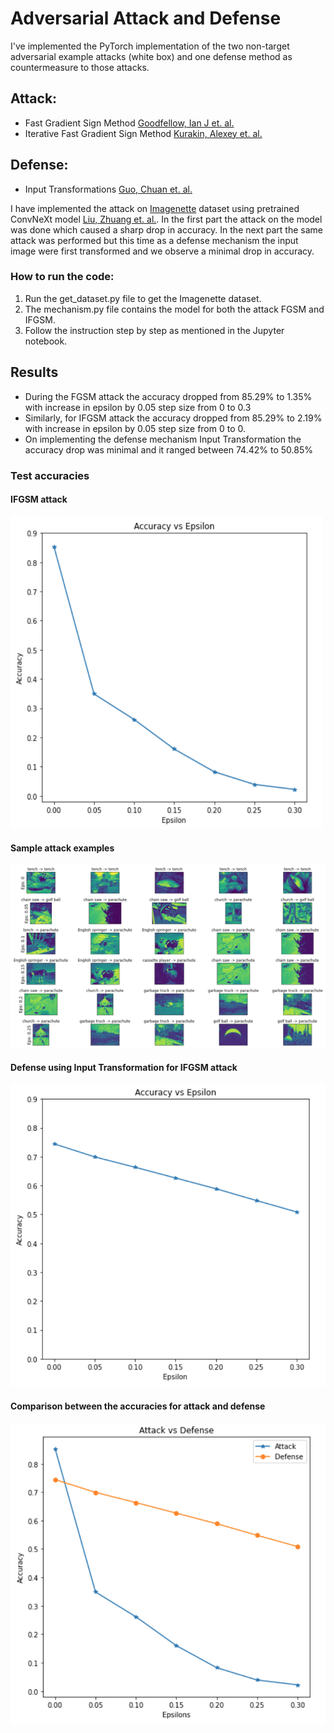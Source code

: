 # Adversarial Attack and Defense

I've implemented the PyTorch implementation of the two non-target adversarial example attacks (white box) and one defense method as countermeasure to those attacks.

## Attack:
- Fast Gradient Sign Method [Goodfellow, Ian J et. al.](https://arxiv.org/abs/1412.6572)
- Iterative Fast Gradient Sign Method [Kurakin, Alexey et. al.](https://arxiv.org/abs/1607.02533)

## Defense:
- Input Transformations [Guo, Chuan et. al.](https://arxiv.org/abs/1711.00117)

I have implemented the attack on [Imagenette](https://s3.amazonaws.com/fast-ai-imageclas/imagenette2-320.tgz) dataset using pretrained ConvNeXt model [Liu, Zhuang et. al.](https://arxiv.org/abs/2201.03545). In the first part the attack on the model was done which caused a sharp drop in accuracy. In the next part the same attack was performed but this time as a defense mechanism the input image were first transformed and we observe a minimal drop in accuracy.

### How to run the code:

1. Run the get_dataset.py file to get the Imagenette dataset.
2. The mechanism.py file contains the model for both the attack FGSM and IFGSM.
3. Follow the instruction step by step as mentioned in the Jupyter notebook.

## Results

- During the FGSM attack the accuracy dropped from 85.29% to 1.35% with increase in epsilon by 0.05 step size from 0 to 0.3
- Similarly, for IFGSM attack the accuracy dropped from 85.29% to 2.19% with increase in epsilon by 0.05 step size from 0 to 0.
- On implementing the defense mechanism Input Transformation the accuracy drop was minimal and it ranged between 74.42% to 50.85%

### Test accuracies

#### IFGSM attack
<img src="/assets/attack-ifgsm.png" width="500" height="500">

#### Sample attack examples
![](/assets/attack-examples.png)

#### Defense using Input Transformation for IFGSM attack
![](/assets/defense-ifgsm.png)

#### Comparison between the accuracies for attack and defense
![](/assets/attack-defense.png)